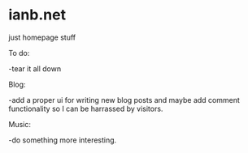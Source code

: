 # ianb.net
just homepage stuff

To do:

-tear it all down

Blog:

-add a proper ui for writing new blog posts and maybe add comment functionality so I can be harrassed by visitors.


Music:

-do something more interesting.
